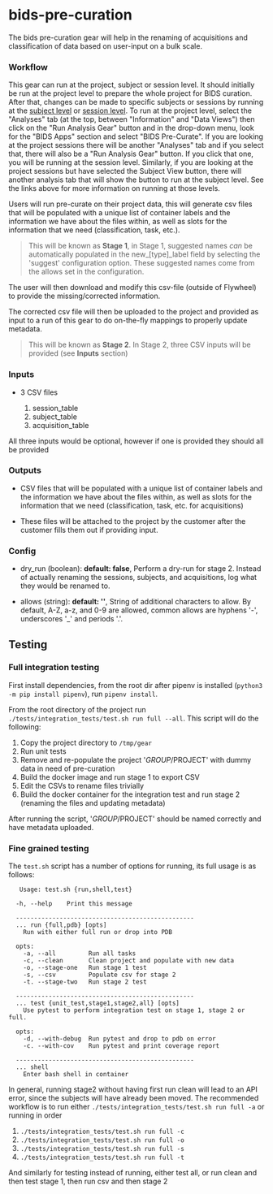 # bids-pre-curation
The bids pre-curation gear will help in the renaming of acquisitions and classification
of data based on user-input on a bulk scale.

### Workflow

This gear can run at the project, subject or session level.
It should initially be run at the project level to prepare the whole project for BIDS curation.  After that, changes can be made to specific subjects or sessions by running at the 
[subject level](https://docs.flywheel.io/hc/en-us/articles/360038261213-Run-an-analysis-gear-on-a-subject) or
[session level](https://docs.flywheel.io/hc/en-us/articles/360015505453-Analysis-Gears).
To run at the project level, select the "Analyses" tab (at the top, between "Information" and "Data Views") then click on the "Run Analysis Gear" button and in the drop-down menu, look for the "BIDS Apps" section and select "BIDS Pre-Curate".  If you are looking at the project sessions there will be another "Analyses" tab and if you select that, there will also be a "Run Analysis Gear" button.  If you click that one, you will be running at the session level.  Similarly, if you are looking at the project sessions but have selected the Subject View button, there will another analysis tab that will show the button to run at the subject level.  See the links above for more information on running at those levels.

Users will run pre-curate on their project data, this will generate csv files that will be populated with a unique list of container labels and the information we have about the files within, as well as slots for the information that we need (classification, task, etc.). 

> This will be known as __Stage 1__, in Stage 1, suggested names _can_ be  automatically populated in the new_[type]_label field by selecting the 'suggest' configuration option.  These suggested names come from the allows set in the configuration.

The user will then download and modify this csv-file (outside of Flywheel) to provide the missing/corrected information.

The corrected csv file will then be uploaded to the project and provided as input to a run of this gear to do on-the-fly mappings to properly update metadata. 

> This will be known as __Stage 2__.  In Stage 2, three CSV inputs will be provided (see __Inputs__ section)

### Inputs
* 3 CSV files

    1. session_table
    2. subject_table
    3. acquisition_table

All three inputs would be optional, however if one is provided they should all be provided

### Outputs
* CSV files that will be populated with a unique list of container labels and the information we have about the files within, as well as slots for the information that we need (classification, task, etc. for acquisitions)

* These files will be attached to the project by the customer after the customer fills them out if providing input.

### Config
* dry_run (boolean): __default: false__, Perform a dry-run for stage 2.  Instead of actually renaming the sessions, subjects, and acquisitions, log what they would be renamed to.

* allows (string): __default: ''__, String of additional characters to allow.  By default, A-Z, a-z, and 0-9 are allowed, common allows are hyphens '-', underscores '_' and periods '.'. 

## Testing
### Full integration testing
First install dependencies, from the root dir after pipenv is installed (`python3 -m pip install pipenv`), run `pipenv install`.

From the root directory of the project run `./tests/integration_tests/test.sh run full --all`.  This script will do the following:
1. Copy the project directory to `/tmp/gear`
2. Run unit tests
3. Remove and re-populate the project '$GROUP/$PROJECT' with dummy data in need of pre-curation
4. Build the docker image and run stage 1 to export CSV
5. Edit the CSVs to rename files trivially
6. Build the docker container for the integration test and run stage 2 (renaming the files and updating metadata) 

After running the script, '$GROUP/$PROJECT' should be named correctly and have metadata uploaded.

### Fine grained testing
The `test.sh` script has a number of options for running, its full usage is as follows:
```
   Usage: test.sh {run,shell,test}

  -h, --help    Print this message

  -------------------------------------------------
  ... run {full,pdb} [opts]
    Run with either full run or drop into PDB

  opts:
    -a, --all         Run all tasks
    -c, --clean       Clean project and populate with new data
    -o, --stage-one   Run stage 1 test
    -s, --csv         Populate csv for stage 2
    -t. --stage-two   Run stage 2 test

  -------------------------------------------------
  ... test {unit_test,stage1,stage2,all} [opts]
    Use pytest to perform integration test on stage 1, stage 2 or full.

  opts:
    -d, --with-debug  Run pytest and drop to pdb on error
    -c. --with-cov    Run pytest and print coverage report

  -------------------------------------------------
  ... shell
    Enter bash shell in container
```

In general, running stage2 without having first run clean will lead to an API error, since the subjects will have already
been moved.  The recommended workflow is to run either `./tests/integration_tests/test.sh run full -a` or running in order
1. `./tests/integration_tests/test.sh run full -c`
2. `./tests/integration_tests/test.sh run full -o`
3. `./tests/integration_tests/test.sh run full -s`
4. `./tests/integration_tests/test.sh run full -t`

And similarly for testing instead of running, either test all, or run clean and then test stage 1, then run csv and then stage 2
